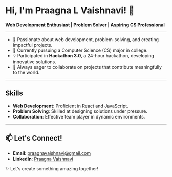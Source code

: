 # Hi, I'm Praagna L Vaishnavi! 👋

**Web Development Enthusiast | Problem Solver | Aspiring CS Professional**

---

- 🔭 Passionate about web development, problem-solving, and creating impactful projects.  
- 🌱 Currently pursuing a Computer Science (CS) major in college.  
- 💡 Participated in **Hackathon 3.0**, a 24-hour hackathon, developing innovative solutions.  
- 💬 Always eager to collaborate on projects that contribute meaningfully to the world.  

---

## Skills  
- **Web Development**: Proficient in React and JavaScript.  
- **Problem Solving**: Skilled at designing solutions under pressure.  
- **Collaboration**: Effective team player in dynamic environments.  

---

## 📫 Let's Connect!  
- **Email**: [praagnavaishnavi@gmail.com](mailto:praagnavaishnavi@gmail.com)  
- **LinkedIn**: [Praagna Vaishnavi](https://linkedin.com/in/praaagna-vaishnavi)  

✨ Let's create something amazing together!  
